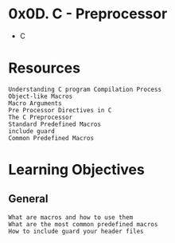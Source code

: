 # 0x0D. C - Preprocessor
- C

# Resources
	Understanding C program Compilation Process
	Object-like Macros
	Macro Arguments
	Pre Processor Directives in C
	The C Preprocessor
	Standard Predefined Macros
	include guard
	Common Predefined Macros

# Learning Objectives
## General
	What are macros and how to use them
	What are the most common predefined macros
	How to include guard your header files
